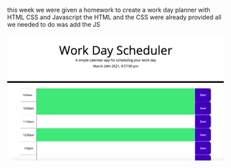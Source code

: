 this week we were given a homework to create a work day planner with HTML CSS and Javascript
the HTML and the CSS were already provided all we needed to do was add the JS 

<img src = "plannerpic.png">